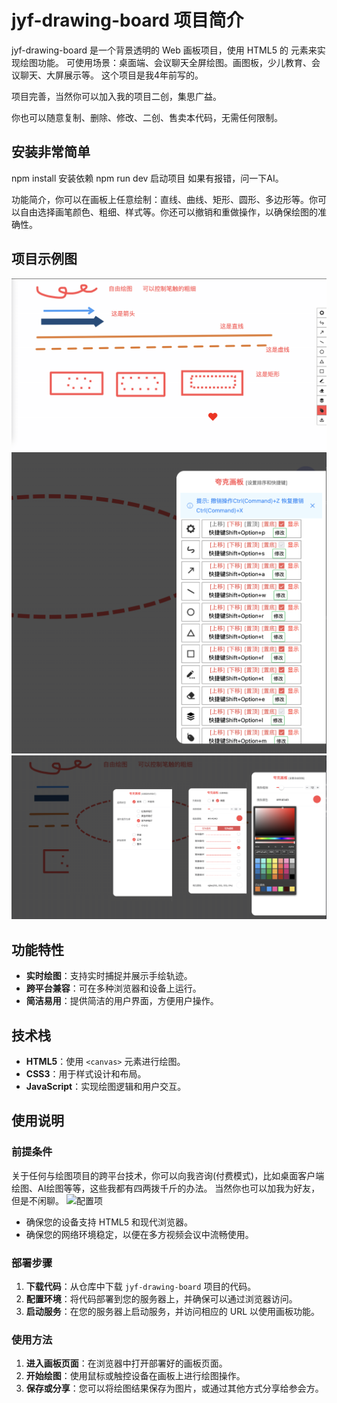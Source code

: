# jyf-drawing-board 项目简介
jyf-drawing-board 是一个背景透明的 Web 画板项目，使用 HTML5 的 <canvas> 元素来实现绘图功能。
可使用场景：桌面端、会议聊天全屏绘图。画图板，少儿教育、会议聊天、大屏展示等。
这个项目是我4年前写的。

项目完善，当然你可以加入我的项目二创，集思广益。

你也可以随意复制、删除、修改、二创、售卖本代码，无需任何限制。

## 安装非常简单
npm install 安装依赖
npm run dev 启动项目
如果有报错，问一下AI。

功能简介，你可以在画板上任意绘制：直线、曲线、矩形、圆形、多边形等。你可以自由选择画笔颜色、粗细、样式等。你还可以撤销和重做操作，以确保绘图的准确性。

## 项目示例图
![示例图1](/githubImages/01.png)
![快捷键](/githubImages/02.png)
![配置项](/githubImages/03.png)

## 功能特性

- **实时绘图**：支持实时捕捉并展示手绘轨迹。
- **跨平台兼容**：可在多种浏览器和设备上运行。
- **简洁易用**：提供简洁的用户界面，方便用户操作。

## 技术栈

- **HTML5**：使用 `<canvas>` 元素进行绘图。
- **CSS3**：用于样式设计和布局。
- **JavaScript**：实现绘图逻辑和用户交互。

## 使用说明

### 前提条件
关于任何与绘图项目的跨平台技术，你可以向我咨询(付费模式)，比如桌面客户端绘图、AI绘图等等，这些我都有四两拨千斤的办法。
当然你也可以加我为好友，但是不闲聊。
![配置项](/githubImages/04.png)


- 确保您的设备支持 HTML5 和现代浏览器。
- 确保您的网络环境稳定，以便在多方视频会议中流畅使用。

### 部署步骤

1. **下载代码**：从仓库中下载 `jyf-drawing-board` 项目的代码。
2. **配置环境**：将代码部署到您的服务器上，并确保可以通过浏览器访问。
3. **启动服务**：在您的服务器上启动服务，并访问相应的 URL 以使用画板功能。

### 使用方法

1. **进入画板页面**：在浏览器中打开部署好的画板页面。
2. **开始绘图**：使用鼠标或触控设备在画板上进行绘图操作。
3. **保存或分享**：您可以将绘图结果保存为图片，或通过其他方式分享给参会方。


